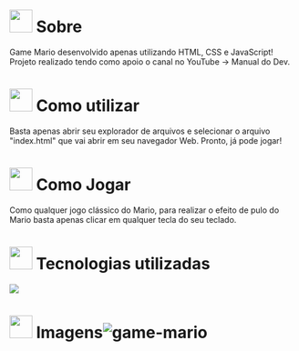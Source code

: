 # <img height="40" src="https://user-images.githubusercontent.com/84249945/219458363-0df46081-95bd-4878-a828-541457541cbd.png"/> Sobre
Game Mario desenvolvido apenas utilizando HTML, CSS e JavaScript! Projeto realizado tendo como apoio o canal no YouTube -> Manual do Dev.

# <img height="40" src="https://user-images.githubusercontent.com/84249945/219471082-bba3510e-ee6d-4a6e-bf78-d7afc692043e.png"/> Como utilizar
Basta apenas abrir seu explorador de arquivos e selecionar o arquivo "index.html" que vai abrir em seu navegador Web. Pronto, já pode jogar!


# <img height="40" src="https://user-images.githubusercontent.com/84249945/219701953-d9aadf6c-065a-4176-8c21-3b13c497f752.png"/> Como Jogar
Como qualquer jogo clássico do Mario, para realizar o efeito de pulo do Mario basta apenas clicar em qualquer tecla do seu teclado.

# <img height="40" src="https://user-images.githubusercontent.com/84249945/219471565-77dd520e-41ee-41f8-8fb9-0e259535a867.png"/> Tecnologias utilizadas
<p>
  <a href="https://skillicons.dev">
    <img src="https://skillicons.dev/icons?i=html,css,js" />
  </a>
</p>

# <img height="40" src="https://user-images.githubusercontent.com/84249945/219472556-367952b0-d430-495e-87b9-3f4611bdab21.png" /> Imagens![game-mario](https://github.com/LeonardoBig-BSI/game-mario/assets/84250017/a38e3df1-c01e-4b47-8e47-2f03471f0765)
